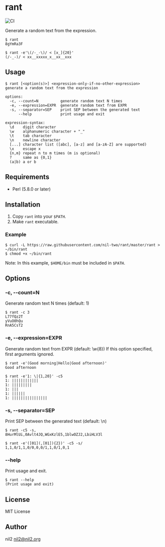 rant
====

![CI](https://github.com/nil-two/rant/workflows/CI/badge.svg)

Generate a random text from the expression.

```
$ rant
8gYmRa3F

$ rant -e'\(/-_-\)/ < [x_]{20}'
(/-_-)/ < xx__xxxxx_x__xx__xxx
```

Usage
-----

```
$ rant [<option(s)>] <expression-only-if-no-other-expression>
generate a random text from the expression

options:
  -c, --count=N          generate random text N times
  -e, --expression=EXPR  generate random text from EXPR
  -s, --separator=SEP    print SEP between the generated text
      --help             print usage and exit

expression-syntax:
  \d    digit character
  \w    alphanumeric character + "_"
  \t    tab character
  \n    newline character
  [...] character list ([abc], [a-z] and [a-zA-Z] are supported)
  \x    escape x
  {n,m} repeat n to m times (m is optional)
  ?     same as {0,1}
  (a|b) a or b
```

Requirements
------------

- Perl (5.8.0 or later)

Installation
------------

1. Copy `rant` into your `$PATH`.
2. Make `rant` executable.

### Example

```
$ curl -L https://raw.githubusercontent.com/nil-two/rant/master/rant > ~/bin/rant
$ chmod +x ~/bin/rant
```

Note: In this example, `$HOME/bin` must be included in `$PATH`.

Options
-------

### -c, --count=N

Generate random text N times (default: 1)

```
$ rant -c 3
L77fQz2T
yVuO0hQu
RnA5CsT2
```

### -e, --expression=EXPR

Generate random text from EXPR (default: \w{8})
If this option specified, first arguments ignored.

```
$ rant -e'(Good morning|Hello|Good afternoon)'
Good afternoon

$ rant -e'1: \|{1,20}' -c5
1: ||||||||||||
1: |||||||||
1: |||
1: ||||||
1: ||||||||||||||||
```

###  -s, --separator=SEP

Print SEP between the generated text (default: \n)

```
$ rant -c5 -s,
8HurMlUi,0Avlt4JQ,WGxKzlE5,1blwOZJ2,LbiHLV3l

$ rant -e'([01](,[01]){2})' -c5 -s/
1,1,0/1,1,0/0,0,0/1,1,0/1,0,1
```

### --help

Print usage and exit.

```
$ rant --help
(Print usage and exit)
```

License
-------

MIT License

Author
------

nil2 <nil2@nil2.org>
